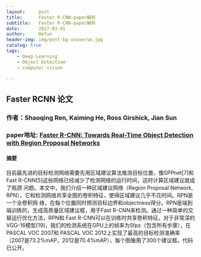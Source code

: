 ```yaml
---
layout:     post
title:      Faster R-CNN-paper解析
subtitle:   Faster R-CNN-paper解析
date:       2017-03-01
author:     HeYun
header-img: img/post-bg-universe.jpg
catalog: true
tags:
    - Deep Learning
    - Object Detectiom
    - computer vision
    
---
```


## Faster RCNN 论文

### 作者：Shaoqing Ren, Kaiming He, Ross Girshick, Jian Sun

### paper地址: [Faster R-CNN: Towards Real-Time Object Detection with Region Proposal Networks](https://arxiv.org/abs/1506.01497.pdf)

#### 摘要

目前最先进的目标检测网络需要先用区域建议算法推测目标位置，像SPPnet[7]和Fast R-CNN[5]这些网络已经减少了检测网络的运行时间，这时计算区域建议就成了瓶颈
问题。本文中，我们介绍一种区域建议网络（Region Proposal Network, RPN），它和检测网络共享全图的卷积特征，使得区域建议几乎不花时间。RPN是一个全卷积网
络，在每个位置同时预测目标边界和objectness得分。RPN是端到端训练的，生成高质量区域建议框，用于Fast R-CNN来检测。通过一种简单的交替运行优化方法，RPN和
Fast R-CNN可以在训练时共享卷积特征。对于非常深的VGG-16模型[19]，我们的检测系统在GPU上的帧率为5fps（包含所有步骤），在PASCAL VOC 2007和
PASCAL VOC 2012上实现了最高的目标检测准确率（2007是73.2%mAP，2012是70.4%mAP），每个图像用了300个建议框。代码已公开。

